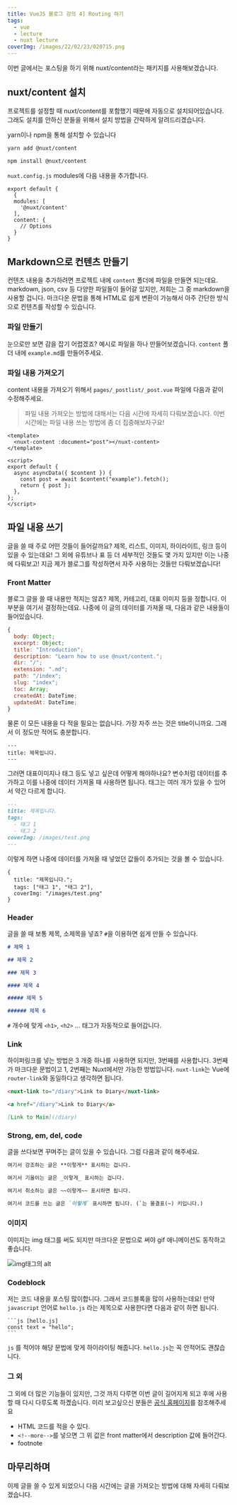 ```yaml
---
title: VueJS 블로그 강의 4] Routing 하기
tags:
  - vue
  - lecture
  - nuxt lecture
coverImg: /images/22/02/23/020715.png
---
```


이번 글에서는 포스팅을 하기 위해 nuxt/content라는 패키지를 사용해보겠습니다.

## nuxt/content 설치

프로젝트를 설정할 때 nuxt/content를 포함했기 때문에 자동으로 설치되어있습니다. 그래도 설치를 안하신 분들을 위해서 설치 방법을 간략하게 알려드리겠습니다.

yarn이나 npm을 통해 설치할 수 있습니다

```bash [yarn]
yarn add @nuxt/content
```

```bash [npm]
npm install @nuxt/content
```

`nuxt.config.js` modules에 다음 내용을 추가합니다.

```
export default {
  {
  modules: [
    '@nuxt/content'
  ],
  content: {
    // Options
  }
}
```

## Markdown으로 컨텐츠 만들기

컨텐츠 내용을 추가하려면 프로젝트 내에 `content` 폴더에 파일을 만들면 되는데요. markdown, json, csv 등 다양한 파일들이 들어갈 있지만, 저희는 그 중 markdown을 사용할 겁니다. 마크다운 문법을 통해 HTML로 쉽게 변환이 가능해서 아주 간단한 방식으로 컨텐츠를 작성할 수 있습니다.

### 파일 만들기

눈으로만 보면 감을 잡기 어렵겠죠? 예시로 파일을 하나 만들어보겠습니다. `content` 폴더 내에 `example.md`를 만들어주세요.

<post-img src="/images/22/02/28/151248.png"></post-img>

### 파일 내용 가져오기

content 내용을 가져오기 위해서 `pages/_postlist/_post.vue` 파일에 다음과 같이 수정해주세요.

> 파일 내용 가져오는 방법에 대해서는 다음 시간에 자세히 다뤄보겠습니다. 이번 시간에는 파일 내용 쓰는 방법에 좀 더 집중해보자구요!

```vue [pages/_postlist/_post.vue]
<template>
  <nuxt-content :document="post"></nuxt-content>
</template>

<script>
export default {
  async asyncData({ $content }) {
    const post = await $content("example").fetch();
    return { post };
  },
};
</script>
```

## 파일 내용 쓰기

글을 쓸 때 주로 어떤 것들이 들어갈까요? 제목, 리스트, 이미지, 하이라이트, 링크 등이 있을 수 있는데요! 그 외에 유튜브나 표 등 더 세부적인 것들도 몇 가지 있지만 이는 나중에 다뤄보고! 지금 제가 블로그를 작성하면서 자주 사용하는 것들만 다뤄보겠습니다!

### Front Matter

블로그 글을 쓸 때 내용만 적지는 않죠? 제목, 카테고리, 대표 이미지 등을 정합니다. 이 부분을 여기서 결정하는데요. 나중에 이 글의 데이터를 가져올 때, 다음과 같은 내용들이 들어있습니다.

```js
{
  body: Object;
  excerpt: Object;
  title: "Introduction";
  description: "Learn how to use @nuxt/content.";
  dir: "/";
  extension: ".md";
  path: "/index";
  slug: "index";
  toc: Array;
  createdAt: DateTime;
  updatedAt: DateTime;
}
```

물론 이 모든 내용을 다 적을 필요는 없습니다. 가장 자주 쓰는 것은 title이니까요. 그래서 이 정도만 적어도 충분합니다.

```
---
title: 제목입니다.
---
```

그러면 대표이미지나 태그 등도 넣고 싶은데 어떻게 해야하나요? 변수처럼 데이터를 추가하고 이를 나중에 데이터 가져올 때 사용하면 됩니다. 태그는 여러 개가 있을 수 있어서 약간 다르게 합니다.

```markdown
---
title: 제목입니다.
tags:
  - 태그 1
  - 태그 2
coverImg: /images/test.png
---
```

이렇게 하면 나중에 데이터를 가져올 때 넣었던 값들이 추가되는 것을 볼 수 있습니다.

```
{
  title: "제목입니다.";
  tags: ["태그 1", "태그 2"],
  coverImg: "/images/test.png"
}
```

### Header

글을 쓸 때 보통 제목, 소제목을 넣죠? `#`을 이용하면 쉽게 만들 수 있습니다.

```markdown [Header]
# 제목 1

## 제목 2

### 제목 3

#### 제목 4

##### 제목 5

###### 제목 6
```

`#` 개수에 맞게 `<h1>`, `<h2>` ... 태그가 자동적으로 들어갑니다.

<post-img src="/images/22/02/28/223232.png"></post-img>

### Link

하이퍼링크를 넣는 방법은 3 개중 하나를 사용하면 되지만, 3번째를 사용합니다. 3번째가 마크다운 문법이고 1, 2번째는 Nuxt에서만 가능한 방법입니다. `nuxt-link`는 Vue에 `router-link`와 동일하다고 생각하면 됩니다.

```markdown [Link]
<nuxt-link to="/diary">Link to Diary</nuxt-link>

<a href="/diary">Link to Diary</a>

[Link to Main](/diary)
```

<post-img src="/images/22/02/28/230316.png"></post-img>

### Strong, em, del, code

글을 쓰다보면 꾸며주는 글이 있을 수 있습니다. 그럼 다음과 같이 해주세요.

```markdown
여기서 강조하는 글은 **이렇게** 표시하는 겁니다.

여기서 기울이는 글은 _이렇게_ 표시하는 겁니다.

여기서 취소하는 글은 ~~이렇게~~ 표시하면 됩니다.

여기서 코드를 쓰는 글은 `이렇게` 표시하면 됩니다. (`는 물결표(~) 키입니다.)
```

<post-img src="/images/22/02/28/231543.png"></post-img>

### 이미지

이미지는 img 태그를 써도 되지만 마크다운 문법으로 써야 gif 애니메이션도 동작하고 좋습니다.

![img태그의 alt](https://www.blogwealthy.com/logo.png)

<post-img src="/images/22/02/28/232117.png"></post-img>

### Codeblock

저는 코드 내용을 포스팅 많이합니다. 그래서 코드블록을 많이 사용하는데요! 만약 `javascript` 언어로 `hello.js` 라는 제목으로 사용한다면 다음과 같이 하면 됩니다.

<pre class="line-numbers language-markdown">
<code>```js [hello.js]
const text = "hello";
```</code>
</pre>

<post-img src="/images/22/02/28/235816.png"></post-img>

`js` 를 적어야 해당 문법에 맞게 하이라이팅 해줍니다. `hello.js`는 꼭 안적어도 괜찮습니다.

### 그 외

그 외에 더 많은 기능들이 있지만, 그것 까지 다루면 이번 글이 길어지게 되고 후에 사용할 때 다시 다루도록 하곘습니다. 미리 보고싶으신 분들은 [공식 홈페이지](https://content.nuxtjs.org/writing)를 참조해주세요

- HTML 코드를 적을 수 있다.
- `<!--more-->`를 넣으면 그 위 값은 front matter에서 description 값에 들어간다.
- footnote

## 마무리하며

이제 글을 쓸 수 있게 되었으니 다음 시간에는 글을 가져오는 방법에 대해 자세히 다뤄보겠습니다.
